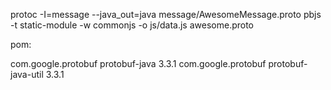 protoc -I=message --java_out=java message/AwesomeMessage.proto
pbjs -t static-module -w commonjs -o js/data.js awesome.proto

pom:
<!-- https://mvnrepository.com/artifact/com.google.protobuf/protobuf-java -->
<dependency>
    <groupId>com.google.protobuf</groupId>
    <artifactId>protobuf-java</artifactId>
    <version>3.3.1</version>
</dependency>

<!-- https://mvnrepository.com/artifact/com.google.protobuf/protobuf-java-util -->
<dependency>
    <groupId>com.google.protobuf</groupId>
    <artifactId>protobuf-java-util</artifactId>
    <version>3.3.1</version>
</dependency>